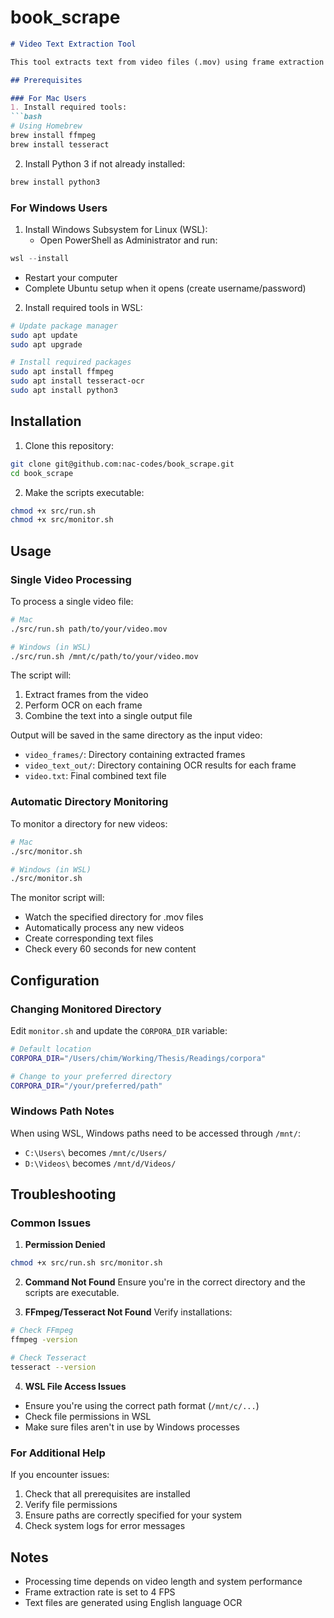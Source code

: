 # book_scrape

```markdown
# Video Text Extraction Tool

This tool extracts text from video files (.mov) using frame extraction and OCR. It processes videos at 4 frames per second and combines the extracted text into a single output file.

## Prerequisites

### For Mac Users
1. Install required tools:
```bash
# Using Homebrew
brew install ffmpeg
brew install tesseract
```

2. Install Python 3 if not already installed:
```bash
brew install python3
```

### For Windows Users
1. Install Windows Subsystem for Linux (WSL):
   - Open PowerShell as Administrator and run:
```powershell
wsl --install
```
   - Restart your computer
   - Complete Ubuntu setup when it opens (create username/password)

2. Install required tools in WSL:
```bash
# Update package manager
sudo apt update
sudo apt upgrade

# Install required packages
sudo apt install ffmpeg
sudo apt install tesseract-ocr
sudo apt install python3
```

## Installation

1. Clone this repository:
```bash
git clone git@github.com:nac-codes/book_scrape.git
cd book_scrape
```

2. Make the scripts executable:
```bash
chmod +x src/run.sh
chmod +x src/monitor.sh
```

## Usage

### Single Video Processing
To process a single video file:

```bash
# Mac
./src/run.sh path/to/your/video.mov

# Windows (in WSL)
./src/run.sh /mnt/c/path/to/your/video.mov
```

The script will:
1. Extract frames from the video
2. Perform OCR on each frame
3. Combine the text into a single output file

Output will be saved in the same directory as the input video:
- `video_frames/`: Directory containing extracted frames
- `video_text_out/`: Directory containing OCR results for each frame
- `video.txt`: Final combined text file

### Automatic Directory Monitoring
To monitor a directory for new videos:

```bash
# Mac
./src/monitor.sh

# Windows (in WSL)
./src/monitor.sh
```

The monitor script will:
- Watch the specified directory for .mov files
- Automatically process any new videos
- Create corresponding text files
- Check every 60 seconds for new content

## Configuration

### Changing Monitored Directory
Edit `monitor.sh` and update the `CORPORA_DIR` variable:

```bash
# Default location
CORPORA_DIR="/Users/chim/Working/Thesis/Readings/corpora"

# Change to your preferred directory
CORPORA_DIR="/your/preferred/path"
```

### Windows Path Notes
When using WSL, Windows paths need to be accessed through `/mnt/`:
- `C:\Users\` becomes `/mnt/c/Users/`
- `D:\Videos\` becomes `/mnt/d/Videos/`

## Troubleshooting

### Common Issues

1. **Permission Denied**
```bash
chmod +x src/run.sh src/monitor.sh
```

2. **Command Not Found**
Ensure you're in the correct directory and the scripts are executable.

3. **FFmpeg/Tesseract Not Found**
Verify installations:
```bash
# Check FFmpeg
ffmpeg -version

# Check Tesseract
tesseract --version
```

4. **WSL File Access Issues**
- Ensure you're using the correct path format (`/mnt/c/...`)
- Check file permissions in WSL
- Make sure files aren't in use by Windows processes

### For Additional Help
If you encounter issues:
1. Check that all prerequisites are installed
2. Verify file permissions
3. Ensure paths are correctly specified for your system
4. Check system logs for error messages

## Notes
- Processing time depends on video length and system performance
- Frame extraction rate is set to 4 FPS
- Text files are generated using English language OCR
```
